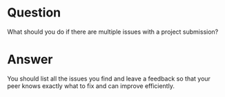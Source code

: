 # Question

What should you do if there are multiple issues with a project submission?

# Answer

You should list all the issues you find and leave a feedback so that your peer knows exactly what to fix and can improve efficiently.
